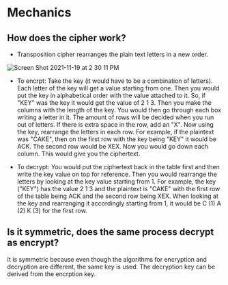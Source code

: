 # Mechanics
## How does the cipher work? 
* Transposition cipher rearranges the plain text letters in a new order.

![Screen Shot 2021-11-19 at 2 30 11 PM](https://user-images.githubusercontent.com/72951482/142700409-e2990f69-89ff-43f6-8a86-9d97e92a2462.png)

* To encrpt: Take the key (it would have to be a combination of letters). Each letter of the key will get a value starting from one. Then you would put the key in alphabetical order with the value attached to it. So, if "KEY" was the key it would get the value of 2 1 3. Then you make the columns with the length of the key. You would then go through each box writing a letter in it. The amount of rows will be decided when you run out of letters. If there is extra space in the row, add an "X". Now using the key, rearrange the letters in each row. For example, if the plaintext was "CAKE", then on the first row with the key being "KEY" it would be ACK. The second row would be XEX. Now you would go down each column. This would give you the ciphertext.

* To decrypt: You would put the ciphertext back in the table first and then write the key value on top for reference. Then you would rearrange the letters by looking at the key value starting from 1. For example, the key ("KEY") has the value 2 1 3 and the plaintext is "CAKE" with the first row of the table being ACK and the second row being XEX. When looking at the key and rearranging it accordingly starting from 1, it would be C (1) A (2) K (3) for the first row. 

## Is it symmetric, does the same process decrypt as encrypt?
It is symmetric because even though the algorithms for encryption and decryption are different, the same key is used. The decryption key can be derived from the encrption key.
